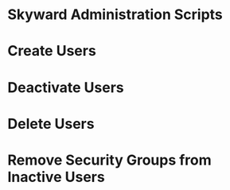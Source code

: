# Skyward Administration Scripts

# Create Users

# Deactivate Users

# Delete Users

# Remove Security Groups from Inactive Users
